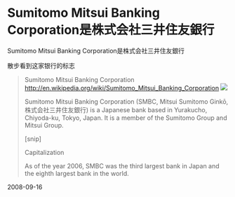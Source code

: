 # Sumitomo Mitsui Banking Corporation是株式会社三井住友銀行

Sumitomo Mitsui Banking Corporation是株式会社三井住友銀行

散步看到这家银行的标志

> Sumitomo Mitsui Banking Corporation
> <http://en.wikipedia.org/wiki/Sumitomo_Mitsui_Banking_Corporation>
> ![](http://upload.wikimedia.org/wikipedia/en/thumb/d/db/Smbc-logo.gif/120px-Smbc-logo.gif)
> 
> Sumitomo Mitsui Banking Corporation (SMBC, Mitsui Sumitomo Ginkō, 株式会社三井住友銀行) is a Japanese bank based in Yurakucho, Chiyoda-ku, Tokyo, Japan. It is a member of the Sumitomo Group and Mitsui Group.
> 
> [snip]
> 
> Capitalization
> 
> As of the year 2006, SMBC was the third largest bank in Japan and the eighth largest bank in the world.


2008-09-16